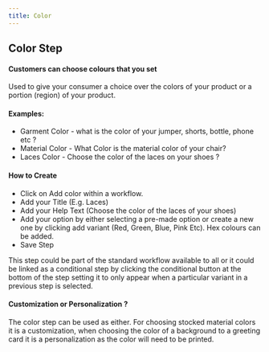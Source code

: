 ```yaml
---
title: Color
---
```


## Color Step

#### Customers can choose colours that you set
Used to give your consumer a choice over the colors of your product or a portion (region) of your product.  

#### Examples: 
- Garment Color - what is the color of your jumper, shorts, bottle, phone etc ?
- Material Color - What Color is the material color of your chair? 
- Laces Color - Choose the color of the laces on your shoes ? 

#### How to Create
- Click on Add color within a workflow. 
- Add your Title (E.g. Laces)
- Add your Help Text (Choose the color of the laces of your shoes)
- Add your option by either selecting a pre-made option or create a new one by clicking add variant (Red, Green, Blue, Pink Etc). Hex colours can be added. 
- Save Step

This step could be part of the standard workflow available to all or it could be linked as a conditional step by clicking the conditional button at the bottom of the step setting it to only appear when a particular variant in a previous step is selected. 

#### Customization or Personalization ?
The color step can be used as either. For choosing stocked material colors it is a customization, when choosing the color of a background to a greeting card it is a personalization as the color will need to be printed. 
